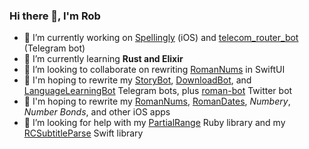 ### Hi there 👋, I'm Rob

<!--
**kumo/kumo** is a ✨ _special_ ✨ repository because its `README.md` (this file) appears on your GitHub profile.

Here are some ideas to get you started:

- 🔭 I’m currently working on ...
- 🌱 I’m currently learning ...
- 👯 I’m looking to collaborate on ...
- 🤔 I’m looking for help with ...
- 💬 Ask me about ...
- 📫 How to reach me: ...
- 😄 Pronouns: ...
- ⚡ Fun fact: ...
-->

- 🔭 I’m currently working on [Spellingly](https://github.com/kumo/Spellingly) (iOS) and [telecom_router_bot](https://github.com/kumo/telecom_router_bot) (Telegram bot)
- 🌱 I’m currently learning **Rust and Elixir**
- 👯 I’m looking to collaborate on rewriting [RomanNums](https://github.com/kumo/RomanNums) in SwiftUI
- 🤖 I'm hoping to rewrite my [StoryBot](https://github.com/kumo/StoryBot), [DownloadBot](https://github.com/kumo/DownloadBot), and [LanguageLearningBot](https://github.com/kumo/LanguageLearningBot) Telegram bots, plus [roman-bot](https://github.com/kumo/roman-bot) Twitter bot
- 📱 I'm hoping to rewrite my [RomanNums](https://github.com/kumo/RomanNums), [RomanDates](https://github.com/kumo/RomanDates), _Numbery_, _Number Bonds_, and other iOS apps
- 🤔 I’m looking for help with my [PartialRange](https://github.com/kumo/partial_range.rb) Ruby library and my [RCSubtitleParse](https://github.com/kumo/RCSubtitleParser) Swift library
